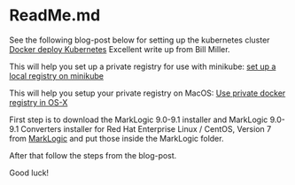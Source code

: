 # ReadMe.md

See the following blog-post below for setting up the kubernetes cluster
[Docker deploy Kubernetes](https://www.marklogic.com/blog/docker-deploy-kubernetes/) Excellent write up from Bill Miller.

This will help you set up a private registry for use with minikube:
[set up a local registry on minikube](https://blog.hasura.io/sharing-a-local-registry-for-minikube-37c7240d0615/)

This will help you setup your private registry on MacOS:
[Use private docker registry in OS-X](https://coderwall.com/p/zafv9g/use-private-docker-registry-in-os-x)

First step is to download the MarkLogic 9.0-9.1 installer and MarkLogic 9.0-9.1 Converters installer for Red Hat Enterprise Linux / CentOS, Version 7 from [MarkLogic](https://docs.marklogic.com/products) and put those inside the MarkLogic folder.

After that follow the steps from the blog-post.

Good luck!

